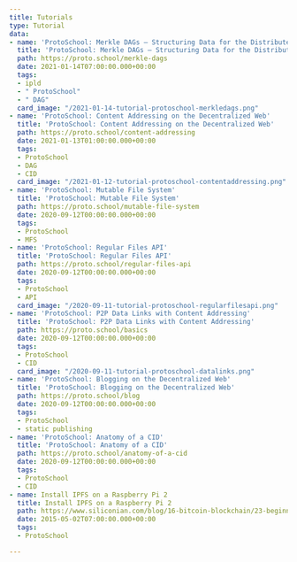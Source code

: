 ```yaml
---
title: Tutorials
type: Tutorial
data:
- name: 'ProtoSchool: Merkle DAGs — Structuring Data for the Distributed Web'
  title: 'ProtoSchool: Merkle DAGs — Structuring Data for the Distributed Web'
  path: https://proto.school/merkle-dags
  date: 2021-01-14T07:00:00.000+00:00
  tags:
  - ipld
  - " ProtoSchool"
  - " DAG"
  card_image: "/2021-01-14-tutorial-protoschool-merkledags.png"
- name: 'ProtoSchool: Content Addressing on the Decentralized Web'
  title: 'ProtoSchool: Content Addressing on the Decentralized Web'
  path: https://proto.school/content-addressing
  date: 2021-01-13T01:00:00.000+00:00
  tags:
  - ProtoSchool
  - DAG
  - CID
  card_image: "/2021-01-12-tutorial-protoschool-contentaddressing.png"
- name: 'ProtoSchool: Mutable File System'
  title: 'ProtoSchool: Mutable File System'
  path: https://proto.school/mutable-file-system
  date: 2020-09-12T00:00:00.000+00:00
  tags:
  - ProtoSchool
  - MFS
- name: 'ProtoSchool: Regular Files API'
  title: 'ProtoSchool: Regular Files API'
  path: https://proto.school/regular-files-api
  date: 2020-09-12T00:00:00.000+00:00
  tags:
  - ProtoSchool
  - API
  card_image: "/2020-09-11-tutorial-protoschool-regularfilesapi.png"
- name: 'ProtoSchool: P2P Data Links with Content Addressing'
  title: 'ProtoSchool: P2P Data Links with Content Addressing'
  path: https://proto.school/basics
  date: 2020-09-12T00:00:00.000+00:00
  tags:
  - ProtoSchool
  - CID
  card_image: "/2020-09-11-tutorial-protoschool-datalinks.png"
- name: 'ProtoSchool: Blogging on the Decentralized Web'
  title: 'ProtoSchool: Blogging on the Decentralized Web'
  path: https://proto.school/blog
  date: 2020-09-12T00:00:00.000+00:00
  tags:
  - ProtoSchool
  - static publishing
- name: 'ProtoSchool: Anatomy of a CID'
  title: 'ProtoSchool: Anatomy of a CID'
  path: https://proto.school/anatomy-of-a-cid
  date: 2020-09-12T00:00:00.000+00:00
  tags:
  - ProtoSchool
  - CID
- name: Install IPFS on a Raspberry Pi 2
  title: Install IPFS on a Raspberry Pi 2
  path: https://www.siliconian.com/blog/16-bitcoin-blockchain/23-beginner-s-guide-to-installing-ipfs-on-a-raspberry-pi-2
  date: 2015-05-02T07:00:00.000+00:00
  tags:
  - ProtoSchool

---
```

